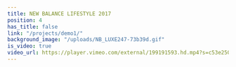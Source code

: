 ```yaml
---
title: NEW BALANCE LIFESTYLE 2017
position: 4
has_title: false
link: "/projects/demo1/"
background_image: "/uploads/NB_LUXE247-73b39d.gif"
is_video: true
video_url: https://player.vimeo.com/external/199191593.hd.mp4?s=c53e25081d6c230c2e26cc1031481893b63716ca&profile_id=174
---
```


